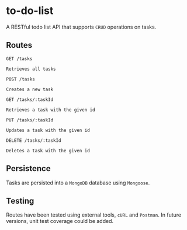 # to-do-list

A RESTful todo list API that supports `CRUD` operations on tasks.

## Routes
```
GET /tasks

Retrieves all tasks
```
```
POST /tasks

Creates a new task
```
```
GET /tasks/:taskId

Retrieves a task with the given id
```
```
PUT /tasks/:taskId

Updates a task with the given id
```
```
DELETE /tasks/:taskId

Deletes a task with the given id
```

## Persistence

Tasks are persisted into a `MongoDB` database using `Mongoose`.

## Testing

Routes have been tested using external tools, `cURL` and `Postman`. In future versions, unit test coverage could be added.
